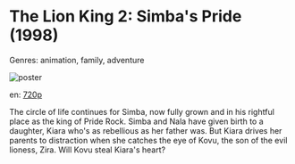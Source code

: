 # The Lion King 2: Simba's Pride (1998)

Genres: animation, family, adventure

![poster](http://image.tmdb.org/t/p/w500/9FHNYvpltLQfpakXpMMj7RsVHqm.jpg)

en:
  [720p](magnet:?xt=urn:btih:1295FE180D708FB45F6E70CE21576A8CC099B4D6&tr=udp://glotorrents.pw:6969/announce&tr=udp://tracker.opentrackr.org:1337/announce&tr=udp://torrent.gresille.org:80/announce&tr=udp://tracker.openbittorrent.com:80&tr=udp://tracker.coppersurfer.tk:6969&tr=udp://tracker.leechers-paradise.org:6969&tr=udp://p4p.arenabg.ch:1337&tr=udp://tracker.internetwarriors.net:1337)
  


The circle of life continues for Simba, now fully grown and in his rightful place as the king of Pride Rock. Simba and Nala have given birth to a daughter, Kiara who's as rebellious as her father was. But Kiara drives her parents to distraction when she catches the eye of Kovu, the son of the evil lioness, Zira. Will Kovu steal Kiara's heart?